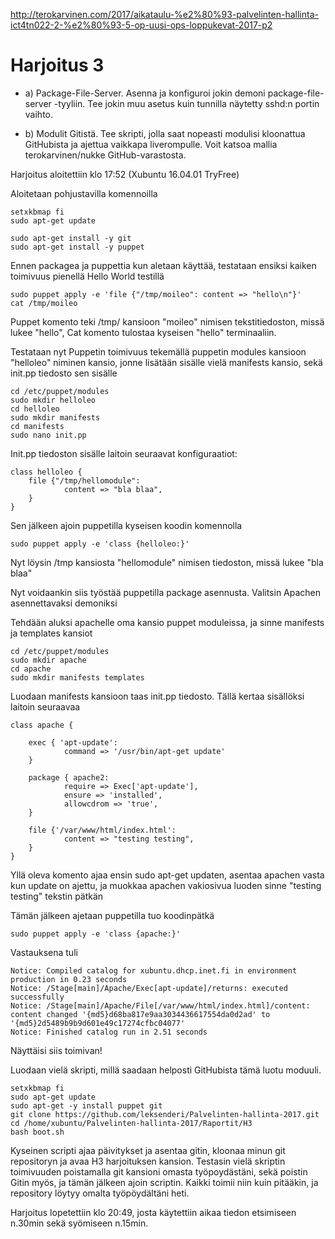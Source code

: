 http://terokarvinen.com/2017/aikataulu-%e2%80%93-palvelinten-hallinta-ict4tn022-2-%e2%80%93-5-op-uusi-ops-loppukevat-2017-p2

# Harjoitus 3

* a) Package-File-Server. Asenna ja konfiguroi jokin demoni package-file-server -tyyliin. Tee jokin muu asetus kuin tunnilla näytetty sshd:n portin vaihto.

* b) Modulit Gitistä. Tee skripti, jolla saat nopeasti modulisi kloonattua GitHubista ja ajettua vaikkapa liverompulle. Voit katsoa mallia terokarvinen/nukke GitHub-varastosta.

Harjoitus aloitettiin klo 17:52 (Xubuntu 16.04.01 TryFree)

Aloitetaan pohjustavilla komennoilla

	setxkbmap fi
	sudo apt-get update

	sudo apt-get install -y git
	sudo apt-get install -y puppet

Ennen packagea ja puppettia kun aletaan käyttää, testataan ensiksi kaiken toimivuus pienellä Hello World testillä

	sudo puppet apply -e 'file {"/tmp/moileo": content => "hello\n"}'
	cat /tmp/moileo

Puppet komento teki /tmp/ kansioon "moileo" nimisen tekstitiedoston, missä lukee "hello",
Cat komento tulostaa kyseisen "hello" terminaaliin.

Testataan nyt Puppetin toimivuus tekemällä puppetin modules kansioon "helloleo" niminen kansio, jonne lisätään sisälle vielä manifests kansio, sekä init.pp tiedosto sen sisälle

	cd /etc/puppet/modules
	sudo mkdir helloleo
	cd helloleo
	sudo mkdir manifests
	cd manifests
	sudo nano init.pp

Init.pp tiedoston sisälle laitoin seuraavat konfiguraatiot:

	class helloleo {
        file {"/tmp/hellomodule":
                content => "bla blaa",
        }
	}

Sen jälkeen ajoin puppetilla kyseisen koodin komennolla

	sudo puppet apply -e 'class {helloleo:}'

Nyt löysin /tmp kansiosta "hellomodule" nimisen tiedoston, missä lukee "bla blaa"

Nyt voidaankin siis työstää puppetilla package asennusta. Valitsin Apachen asennettavaksi demoniksi

Tehdään aluksi apachelle oma kansio puppet moduleissa, ja sinne manifests ja templates kansiot

	cd /etc/puppet/modules
	sudo mkdir apache
	cd apache
	sudo mkdir manifests templates

Luodaan manifests kansioon taas init.pp tiedosto. Tällä kertaa sisällöksi laitoin seuraavaa

	class apache {

        exec { 'apt-update':
                command => '/usr/bin/apt-get update'
        }

        package { apache2:
                require => Exec['apt-update'],
                ensure => 'installed',
                allowcdrom => 'true',
        }

        file {'/var/www/html/index.html':
                content => "testing testing",
        }
	}
	
Yllä oleva komento ajaa ensin sudo apt-get updaten, asentaa apachen vasta kun update on ajettu, ja muokkaa apachen vakiosivua luoden sinne "testing testing" tekstin pätkän

Tämän jälkeen ajetaan puppetilla tuo koodinpätkä

	sudo puppet apply -e 'class {apache:}'

Vastauksena tuli

	Notice: Compiled catalog for xubuntu.dhcp.inet.fi in environment production in 0.23 seconds
	Notice: /Stage[main]/Apache/Exec[apt-update]/returns: executed successfully
	Notice: /Stage[main]/Apache/File[/var/www/html/index.html]/content: content changed '{md5}d68ba817e9aa3034436617554da0d2ad' to '{md5}2d5489b9b9d601e49c17274cfbc04077'
	Notice: Finished catalog run in 2.51 seconds

Näyttäisi siis toimivan!

Luodaan vielä skripti, millä saadaan helposti GitHubista tämä luotu moduuli.

	setxkbmap fi
	sudo apt-get update
	sudo apt-get -y install puppet git
	git clone https://github.com/leksenderi/Palvelinten-hallinta-2017.git
	cd /home/xubuntu/Palvelinten-hallinta-2017/Raportit/H3
	bash boot.sh

Kyseinen scripti ajaa päivitykset ja asentaa gitin, kloonaa minun git repositoryn ja avaa H3 harjoituksen kansion.
Testasin vielä skriptin toimivuuden poistamalla git kansioni omasta työpoydästäni, sekä poistin Gitin myös, ja tämän jälkeen ajoin scriptin. Kaikki toimii niin kuin pitääkin, ja repository löytyy omalta työpöydältäni heti.

Harjoitus lopetettiin klo 20:49, josta käytettiin aikaa tiedon etsimiseen n.30min sekä syömiseen n.15min.
